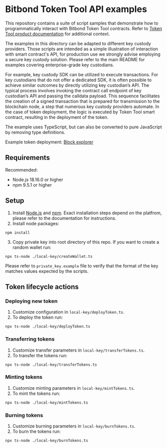 # Bitbond Token Tool API examples
This repository contains a suite of script samples that demonstrate how to
programmatically interact with Bitbond Token Tool contracts. Refer to [Token Tool product documentation](https://docs.bitbond.com/asset-tokenization-suite/token-tool/intro-token-tool) for additional context.

The examples in this directory can be adapted to different key custody providers.
Those scripts are intended as a simple illustration of interaction with smart contract's API, for production use we strongly advise employing a secure key custody solution. Please refer to the main README for examples covering enterprise-grade key custodians.

For example, key custody SDK can be utilized to execute transactions. For key custodians that do not offer a dedicated SDK, it is often possible to achieve similar outcomes by directly utilizing key custodian’s API. The typical process involves invoking the contract call endpoint of key custodian’s API and passing the calldata payload. This sequence facilitates the creation of a signed transaction that is prepared for transmission to the blockchain node, a step that numerous key custody providers automate. In the case of token deployment, the logic is executed by Token Tool smart contract, resulting in the deployment of the token.

The example uses TypeScript, but can also be converted to pure
JavaScript by removing type definitions.

Example token deployment: [Block explorer](https://mumbai.polygonscan.com/tx/0xd366367005e841cc97e0ffd02002114dfae41222559116b54f56298d45bf057d)


## Requirements
Recommended:
- Node.js 18.16.0 or higher
- npm 9.5.1 or higher

## Setup
1. Install [Node.js](https://nodejs.org/en) and [npm](https://npmjs.com).
Exact installation steps depend on the platfrom, please refer to the documentation for instructions.
1. Install node packages:
```
npm install
```
3. Copy private key into root directory of this repo. If you want to create a random wallet run:
```
npx ts-node ./local-key/createWallet.ts
```
Please refer to `private_key.example` file to verify that the format of the key
matches values expected by the scripts.

## Token lifecycle actions

### Deploying new token

1. Customize configuration in `local-key/deployToken.ts`.
1. To deploy the token run:
```
npx ts-node ./local-key/deployToken.ts
```

### Transferring tokens

1. Customize transfer parameters in `local-key/transferTokens.ts`.
1. To transfer the tokens run:
```
npx ts-node ./local-key/transferTokens.ts
```

### Minting tokens

1. Customize minting parameters in `local-key/mintTokens.ts`.
1. To mint the tokens run:
```
npx ts-node ./local-key/mintTokens.ts
```

### Burning tokens

1. Customize burning parameters in `local-key/burnTokens.ts`.
1. To burn the tokens run:
```
npx ts-node ./local-key/burnTokens.ts
```
